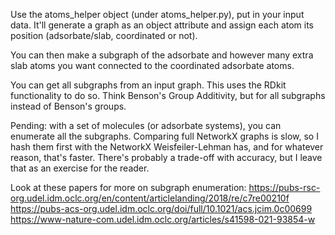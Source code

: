 Use the atoms_helper object (under atoms_helper.py), put in your input data. It'll generate a graph as an object attribute and assign each atom its position (adsorbate/slab, coordinated or not).

You can then make a subgraph of the adsorbate and however many extra slab atoms you want connected to the coordinated adsorbate atoms.

You can get all subgraphs from an input graph. This uses the RDkit functionality to do so. Think Benson's Group Additivity, but for all subgraphs instead of Benson's groups. 

Pending: with a set of molecules (or adsorbate systems), you can enumerate all the subgraphs. 
Comparing full NetworkX graphs is slow, so I hash them first with the NetworkX Weisfeiler-Lehman has, and for whatever reason, that's faster. There's probably a trade-off with accuracy, but I leave that as an exercise for the reader.



Look at these papers for more on subgraph enumeration:
https://pubs-rsc-org.udel.idm.oclc.org/en/content/articlelanding/2018/re/c7re00210f
https://pubs-acs-org.udel.idm.oclc.org/doi/full/10.1021/acs.jcim.0c00699
https://www-nature-com.udel.idm.oclc.org/articles/s41598-021-93854-w
